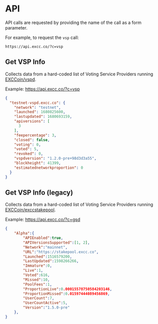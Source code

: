 # API

API calls are requested by providing the name of the call as a form parameter.

For example, to request the `vsp` call:

```no-highlight
https://api.excc.co/?c=vsp
```

## Get VSP Info

Collects data from a hard-coded list of Voting Service Providers running
[EXCCoin/vspd](https://github.com/EXCCoin/vspd).

Example: <https://api.excc.co/?c=vsp>

```json
{
  "testnet-vspd.excc.co": {
    "network": "testnet",
    "launched": 1680825600,
    "lastupdated": 1680693159,
    "apiversions": [
      3
    ],
    "feepercentage": 3,
    "closed": false,
    "voting": 0,
    "voted": 5,
    "revoked": 0,
    "vspdversion": "1.2.0-pre+98d3d3a55",
    "blockheight": 41399,
    "estimatednetworkproportion": 0
  }
}
```

## Get VSP Info (legacy)

Collects data from a hard-coded list of Voting Service Providers running
[EXCCoin/exccstakepool](https://github.com/EXCCoin/exccstakepool).

Example: <https://api.excc.co/?c=gsd>

```json
{
    "Alpha":{
        "APIEnabled":true,
        "APIVersionsSupported":[1, 2],
        "Network":"mainnet",
        "URL":"https://stakepool.excc.co",
        "Launched":1516579200,
        "LastUpdated":1598266266,
        "Immature":0,
        "Live":1,
        "Voted":616,
        "Missed":10,
        "PoolFees":1,
        "ProportionLive":0.00015578750584203146,
        "ProportionMissed":0.01597444089456869,
        "UserCount":7,
        "UserCountActive":5,
        "Version":"1.5.0-pre"
    },
}
```
